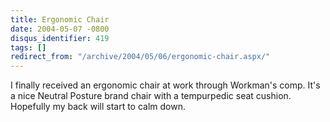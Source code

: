 ```yaml
---
title: Ergonomic Chair
date: 2004-05-07 -0800
disqus_identifier: 419
tags: []
redirect_from: "/archive/2004/05/06/ergonomic-chair.aspx/"
---
```


I finally received an ergonomic chair at work through Workman's comp.
It's a nice Neutral Posture brand chair with a tempurpedic seat cushion.
Hopefully my back will start to calm down.

